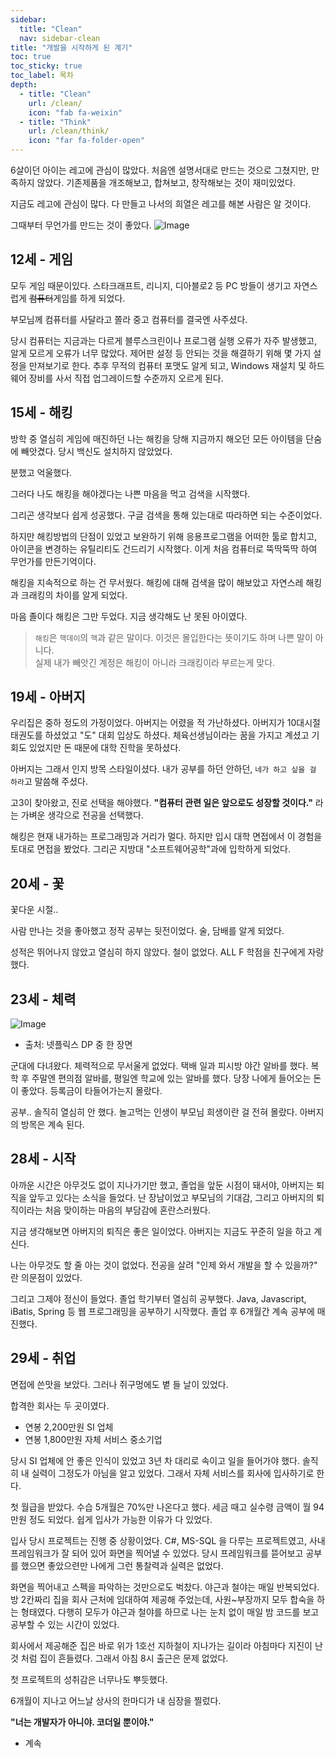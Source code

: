 ```yaml
---
sidebar:
  title: "Clean"
  nav: sidebar-clean
title: "개발을 시작하게 된 계기"
toc: true
toc_sticky: true
toc_label: 목차
depth: 
  - title: "Clean"
    url: /clean/
    icon: "fab fa-weixin"
  - title: "Think"
    url: /clean/think/
    icon: "far fa-folder-open"
---
```

6살이던 아이는 레고에 관심이 많았다.
처음엔 설명서대로 만드는 것으로 그쳤지만, 만족하지 않았다. 기존제품을 개조해보고, 합쳐보고, 창작해보는 것이 재미있었다.

지금도 레고에 관심이 많다. 다 만들고 나서의 희열은 레고를 해본 사람은 알 것이다.

그때부터 무언가를 만드는 것이 좋았다.
![Image](https://mblogthumb-phinf.pstatic.net/20150711_105/warmspeech3_1436601676415eq7b0_PNG/1989040102.png?type=w2)

## 12세 - 게임
모두 게임 때문이있다.
스타크래프트, 리니지, 디아블로2 등 PC 방들이 생기고 자연스럽게 ~~컴퓨터~~게임를 하게 되었다.

부모님께 컴퓨터를 사달라고 쫄라 중고 컴퓨터를 결국엔 사주셨다.

당시 컴퓨터는 지금과는 다르게 블루스크린이나 프로그램 실행 오류가 자주 발생했고, 알게 모르게 오류가 너무 많았다. 제어판 설정 등 안되는 것을 해결하기 위해 몇 가지 설정을 만져보기로 한다. 추후 무적의 컴퓨터 포맷도 알게 되고, Windows 재설치 및 하드웨어 장비를 사서 직접 업그레이드할 수준까지 오르게 된다.

## 15세 - 해킹
방학 중 열심히 게임에 매진하던 나는 해킹을 당해 지금까지 해오던 모든 아이템을 단숨에 빼앗겼다.
당시 백신도 설치하지 않았었다.

분했고 억울했다. 

그러다 나도 해킹을 해야겠다는 나쁜 마음을 먹고 검색을 시작했다.

그리곤 생각보다 쉽게 성공했다.
구글 검색을 통해 있는대로 따라하면 되는 수준이었다.

하지만 해킹방법의 단점이 있었고 보완하기 위해 응용프로그램을 어떠한 툴로 합치고, 아이콘을 변경하는 유틸리티도 건드리기 시작했다.
이게 처음 컴퓨터로 뚝딱뚝딱 하여 무언가를 만든기억이다.

해킹을 지속적으로 하는 건 무서웠다.
해킹에 대해 검색을 많이 해보았고 자연스레 해킹과 크래킹의 차이를 알게 되었다. 

마음 졸이다 해킹은 그만 두었다.
지금 생각해도 난 못된 아이였다.

> `해킹`은 `핵데이`의 `핵`과 같은 말이다. 이것은 몰입한다는 뜻이기도 하며 나쁜 말이 아니다.<br/>
실제 내가 빼앗긴 계정은 해킹이 아니라 크래킹이라 부르는게 맞다.

## 19세 - 아버지
우리집은 중하 정도의 가정이었다. 아버지는 어렸을 적 가난하셨다.
아버지가 10대시절 태권도를 하셨었고 "도" 대회 입상도 하셨다.
체육선생님이라는 꿈을 가지고 계셨고 기회도 있었지만 돈 때문에 대학 진학을 못하셨다.

아버지는 그래서 인지 방목 스타일이셨다.
내가 공부를 하던 안하던, `네가 하고 싶을 걸 하라`고 말씀해 주셨다.

고3이 찾아왔고, 진로 선택을 해야했다.
**"컴퓨터 관련 일은 앞으로도 성장할 것이다."** 라는 가벼운 생각으로 전공을 선택했다.

해킹은 현재 내가하는 프로그래밍과 거리가 멀다. 
하지만 입시 대학 면접에서 이 경험을 토대로 면접을 봤었다.
그리곤 지방대 "소프트웨어공학"과에 입학하게 되었다.

## 20세 - 꽃
꽃다운 시절..

사람 만나는 것을 좋아했고 정작 공부는 뒷전이었다.
술, 담배를 알게 되었다.

성적은 뛰어나지 않았고 열심히 하지 않았다. 철이 없었다.
ALL F 학점을 친구에게 자랑 했다.

## 23세 - 체력
![Image](https://img.khan.co.kr/news/2021/08/29/l_2021083001003902300332701.jpg)
- 출처: 넷플릭스 DP 중 한 장면

군대에 다녀왔다. 체력적으로 무서울게 없었다.
택배 일과 피시방 야간 알바를 했다.
복학 후 주말엔 편의점 알바를, 평일엔 학교에 있는 알바를 했다.
당장 나에게 들어오는 돈이 좋았다. 등록금이 타들어가는지 몰랐다.

공부.. 솔직히 열심히 안 했다.
놀고먹는 인생이 부모님 희생이란 걸 전혀 몰랐다.
아버지의 방목은 계속 된다.

## 28세 - 시작
아까운 시간은 아무것도 없이 지나가기만 했고,
졸업을 앞둔 시점이 돼서야, 아버지는 퇴직을 앞두고 있다는 소식을 들었다.
난 장남이었고 부모님의 기대감, 그리고 아버지의 퇴직이라는 처음 맞이하는 마음의 부담감에 혼란스러웠다. 

지금 생각해보면 아버지의 퇴직은 좋은 일이었다. 아버지는 지금도 꾸준히 일을 하고 계신다.

나는 아무것도 할 줄 아는 것이 없었다.
전공을 살려 "인제 와서 개발을 할 수 있을까?" 란 의문점이 있었다.

그리고 그제야 정신이 들었다.
졸업 학기부터 열심히 공부했다. Java, Javascript, iBatis, Spring 등 웹 프로그래밍을 공부하기 시작했다.
졸업 후 6개월간 계속 공부에 매진했다.

## 29세 - 취업
면접에 쓴맛을 보았다. 그러나 쥐구멍에도 볕 들 날이 있었다.

합격한 회사는 두 곳이였다.

- 연봉 2,200만원 SI 업체
- 연봉 1,800만원 자체 서비스 중소기업

당시 SI 업체에 안 좋은 인식이 있었고 3년 차 대리로 속이고 일을 들어가야 했다.
솔직히 내 실력이 그정도가 아님을 알고 있었다.
그래서 자체 서비스를 회사에 입사하기로 한다.

첫 월급을 받았다. 수습 5개월은 70%만 나온다고 했다. 세금 때고 실수령 금액이 월 94만원 정도 되었다. 쉽게 입사가 가능한 이유가 다 있었다.

입사 당시 프로젝트는 진행 중 상황이었다.
C#, MS-SQL 을 다루는 프로젝트였고, 사내 프레임워크가 잘 되어 있어 화면을 찍어낼 수 있었다.
당시 프레임워크를 뜯어보고 공부를 했으면 좋았으련만 나에게 그런 통찰력과 실력은 없었다.

화면을 찍어내고 스펙을 파악하는 것만으로도 벅찼다.
야근과 철야는 매일 반복되었다.
방 2칸짜리 집을 회사 근처에 임대하여 제공해 주었는데, 사원~부장까지 모두 합숙을 하는 형태였다.
다행히 모두가 야근과 철야를 하므로 나는 눈치 없이 매일 밤 코드를 보고 공부할 수 있는 시간이 있었다.

회사에서 제공해준 집은 바로 위가 1호선 지하철이 지나가는 길이라 아침마다 지진이 난 것 처럼 집이 흔들렸다.
그래서 아침 8시 출근은 문제 없었다.

첫 프로젝트의 성취감은 너무나도 뿌듯했다.

6개월이 지나고 어느날 상사의 한마디가 내 심장을 찔렀다.

**"너는 개발자가 아니야. 코더일 뿐이야."**

- 계속

